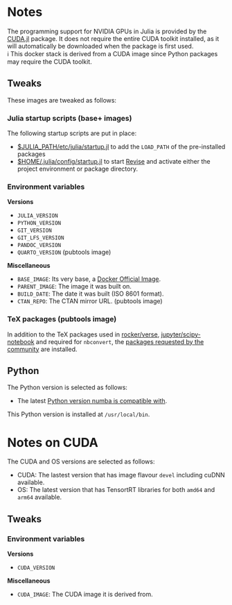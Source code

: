 # Notes

The programming support for NVIDIA GPUs in Julia is provided by the
[CUDA.jl](https://github.com/JuliaGPU/CUDA.jl) package. It does not require the
entire CUDA toolkit installed, as it will automatically be downloaded when the
package is first used.  
:information_source: This docker stack is derived from a CUDA image since Python
packages may require the CUDA toolkit.

## Tweaks

These images are tweaked as follows:

### Julia startup scripts (base+ images)

The following startup scripts are put in place:

* [$JULIA_PATH/etc/julia/startup.jl](base/conf/julia/etc/julia/startup.jl) to add the
  `LOAD_PATH` of the pre-installed packages
* [$HOME/.julia/config/startup.jl](base/conf/user/var/backups/skel/.julia/config/startup.jl)
  to start [Revise](https://github.com/timholy/Revise.jl) and activate either
  the project environment or package directory.

### Environment variables

**Versions**

* `JULIA_VERSION`
* `PYTHON_VERSION`
* `GIT_VERSION`
* `GIT_LFS_VERSION`
* `PANDOC_VERSION`
* `QUARTO_VERSION` (pubtools image)

**Miscellaneous**

* `BASE_IMAGE`: Its very base, a [Docker Official Image](https://hub.docker.com/search?q=&type=image&image_filter=official).
* `PARENT_IMAGE`: The image it was built on.
* `BUILD_DATE`: The date it was built (ISO 8601 format).
* `CTAN_REPO`: The CTAN mirror URL. (pubtools image)

### TeX packages (pubtools image)

In addition to the TeX packages used in
[rocker/verse](https://github.com/rocker-org/rocker-versioned2/blob/master/scripts/install_texlive.sh),
[jupyter/scipy-notebook](https://github.com/jupyter/docker-stacks/blob/main/scipy-notebook/Dockerfile)
and required for `nbconvert`, the
[packages requested by the community](https://yihui.org/gh/tinytex/tools/pkgs-yihui.txt)
are installed.

## Python

The Python version is selected as follows:

* The latest [Python version numba is compatible with](https://numba.readthedocs.io/en/stable/user/installing.html#compatibility).

This Python version is installed at `/usr/local/bin`.

# Notes on CUDA

The CUDA and OS versions are selected as follows:

* CUDA: The lastest version that has image flavour `devel` including cuDNN
  available.
* OS: The latest version that has TensortRT libraries for both `amd64` and
  `arm64` available.

## Tweaks

### Environment variables

**Versions**

* `CUDA_VERSION`

**Miscellaneous**

* `CUDA_IMAGE`: The CUDA image it is derived from.
